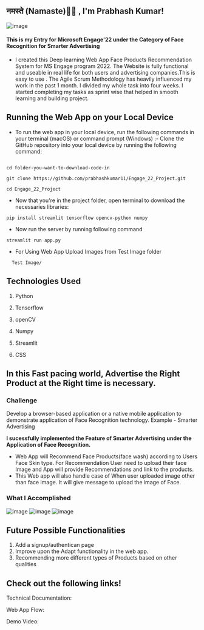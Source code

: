 ## नमस्ते (Namaste)🙏🏻 , I'm Prabhash Kumar!

![image](https://user-images.githubusercontent.com/76423490/170848708-292c0879-6dbf-4f17-abf2-3c306fecdc5b.png)


#### This is my Entry for Microsoft Engage'22 under the Category of Face Recognition for Smarter Advertising
- I created this Deep learning Web App Face Products Recommendation System for MS Engage program 2022. The Website is fully functional and useable in real life for both users and advertising companies.This is easy to use . The Agile Scrum Methodology has heavily influenced my work in the past 1 month. I divided my whole task into four weeks. I started completing my tasks as sprint wise that helped in smooth learning and building project.

## Running the Web App on your Local Device

- To run the web app in your local device, run the following commands in your terminal (macOS) or command prompt (Windows) :-
Clone the GitHub repository into your local device by running the following command:
```

cd folder-you-want-to-download-code-in

git clone https://github.com/prabhashkumar11/Engage_22_Project.git

cd Engage_22_Project

```
- Now that you're in the project folder, open terminal to download the necessaries libraries:
```
pip install streamlit tensorflow opencv-python numpy

```
- Now run the server by running following command
```
streamlit run app.py

```
- For Using Web App Upload Images from Test Image folder
```
  Test Image/
```
## Technologies Used

1. Python

2. Tensorflow

3. openCV

4. Numpy

5. Streamlit

6. CSS

## In this Fast pacing world, Advertise the Right Product at the Right time is necessary.

### Challenge
Develop a browser-based application or a native mobile application to demonstrate application of Face Recognition technology.
Example - Smarter Advertising

**I sucessfully implemented the Feature of Smarter Advertising under the Application of Face Recognition.**
- Web App will Recommend Face Products(face wash) according to Users Face Skin type. For Recommendation User need to upload their face Image and App will provide Recommendations and link to the products.
- This Web app will also handle case of When user uploaded image other than face image. It will give message to upload the image of Face.

### What I Accomplished

![image](https://user-images.githubusercontent.com/76423490/170849462-47c18218-5164-442a-bbb7-5eebe4f29a86.png)
![image](https://user-images.githubusercontent.com/76423490/170849917-5a619b58-25e8-4119-b03b-1591a85da47b.png)
![image](https://user-images.githubusercontent.com/76423490/170851450-3a07770c-e364-449f-8d45-0f38b85e9193.png)


## Future Possible Functionalities

1. Add a signup/authentican page
2. Improve upon the Adapt functionality in the web app.
3. Recommending more different types of Products based on other qualities

## Check out the following links!

Technical Documentation:

Web App Flow: 

Demo Video:

